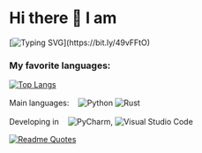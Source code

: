 # Hi there 👋 I am
 [![Typing SVG](https://readme-typing-svg.herokuapp.com?font=Fira+Code&pause=1000&color=F7CF13&center=true&repeat=false&random=false&width=435&lines=the+developer+from+Russia.)](https://bit.ly/49vFFtO)

 

### My favorite languages:
[![Top Langs](https://github-readme-stats.vercel.app/api/top-langs/?username=Evgenchick4434&layout=compact)](https://bit.ly/49vFFtO)

Main languages:ㅤ  ![Python](https://img.shields.io/badge/python-3670A0?style=for-the-badge&logo=python&logoColor=ffdd54) ![Rust](https://img.shields.io/badge/rust-%23000000.svg?style=for-the-badge&logo=rust&logoColor=white) 

Developing in  ㅤ![PyCharm](https://img.shields.io/badge/pycharm-143?style=for-the-badge&logo=pycharm&logoColor=black&color=black&labelColor=green), ![Visual Studio Code](https://img.shields.io/badge/Visual%20Studio%20Code-0078d7.svg?style=for-the-badge&logo=visual-studio-code&logoColor=white)

[![Readme Quotes](https://quotes-github-readme.vercel.app/api?type=horizontal&theme=dark)](https://bit.ly/49vFFtO)
